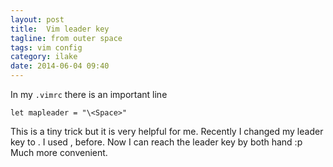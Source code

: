 ```yaml
---
layout: post
title:  Vim leader key
tagline: from outer space
tags: vim config
category: ilake
date: 2014-06-04 09:40
---
```

In my `.vimrc` there is an important line

    let mapleader = "\<Space>"

This is a tiny trick but it is very helpful for me. Recently I changed my leader key to <space>.  I used \, before. Now I can reach the leader key by both hand :p Much more convenient.

